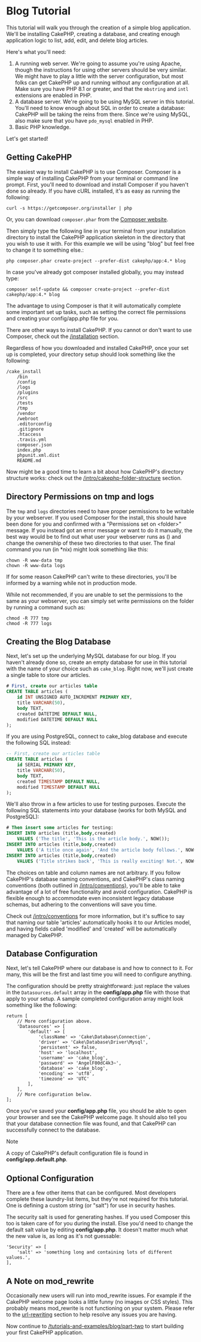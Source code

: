 # Blog Tutorial

This tutorial will walk you through the creation of a simple blog application.
We'll be installing CakePHP, creating a database, and creating enough
application logic to list, add, edit, and delete blog articles.

Here's what you'll need:

1.  A running web server. We're going to assume you're using Apache,
    though the instructions for using other servers should be very
    similar. We might have to play a little with the server
    configuration, but most folks can get CakePHP up and running without
    any configuration at all. Make sure you have PHP 8.1 or greater, and
    that the `mbstring` and `intl` extensions are enabled in PHP.
2.  A database server. We're going to be using MySQL server in this
    tutorial. You'll need to know enough about SQL in order to create a
    database: CakePHP will be taking the reins from there. Since we're using MySQL,
    also make sure that you have `pdo_mysql` enabled in PHP.
3.  Basic PHP knowledge.

Let's get started!

## Getting CakePHP

The easiest way to install CakePHP is to use Composer. Composer is a simple way
of installing CakePHP from your terminal or command line prompt. First, you'll
need to download and install Composer if you haven't done so already. If you
have cURL installed, it's as easy as running the following:

    curl -s https://getcomposer.org/installer | php

Or, you can download `composer.phar` from the
[Composer website](https://getcomposer.org/download/).

Then simply type the following line in your terminal from your
installation directory to install the CakePHP application skeleton
in the directory that you wish to use it with. For this example we will be using
"blog" but feel free to change it to something else.:

    php composer.phar create-project --prefer-dist cakephp/app:4.* blog

In case you've already got composer installed globally, you may instead type:

    composer self-update && composer create-project --prefer-dist cakephp/app:4.* blog

The advantage to using Composer is that it will automatically complete some
important set up tasks, such as setting the correct file permissions and
creating your config/app.php file for you.

There are other ways to install CakePHP. If you cannot or don't want to use
Composer, check out the [/installation](installation.md) section.

Regardless of how you downloaded and installed CakePHP, once your set up is
completed, your directory setup should look something like the following:

    /cake_install
        /bin
        /config
        /logs
        /plugins
        /src
        /tests
        /tmp
        /vendor
        /webroot
        .editorconfig
        .gitignore
        .htaccess
        .travis.yml
        composer.json
        index.php
        phpunit.xml.dist
        README.md

Now might be a good time to learn a bit about how CakePHP's directory
structure works: check out the
[/intro/cakephp-folder-structure](intro/cakephp-folder-structure.md) section.

## Directory Permissions on tmp and logs

The `tmp` and `logs` directories need to have proper permissions to be writable
by your webserver. If you used Composer for the install, this should have been done
for you and confirmed with a "Permissions set on \<folder\>" message. If you instead
got an error message or want to do it manually, the best way would be to find out
what user your webserver runs as ([](#-whoami-)) and change the ownership of
these two directories to that user. The final command you run (in \*nix)
might look something like this:

    chown -R www-data tmp
    chown -R www-data logs

If for some reason CakePHP can't write to these directories, you'll be
informed by a warning while not in production mode.

While not recommended, if you are unable to set the permissions to the same as
your webserver, you can simply set write permissions on the folder by running a
command such as:

    chmod -R 777 tmp
    chmod -R 777 logs

## Creating the Blog Database

Next, let's set up the underlying MySQL database for our blog. If you
haven't already done so, create an empty database for use in this
tutorial with the name of your choice such as `cake_blog`. Right now,
we'll just create a single table to store our articles.

``` sql
# First, create our articles table
CREATE TABLE articles (
    id INT UNSIGNED AUTO_INCREMENT PRIMARY KEY,
    title VARCHAR(50),
    body TEXT,
    created DATETIME DEFAULT NULL,
    modified DATETIME DEFAULT NULL
);
```

If you are using PostgreSQL, connect to cake_blog database and execute the following SQL instead:

``` sql
-- First, create our articles table
CREATE TABLE articles (
    id SERIAL PRIMARY KEY,
    title VARCHAR(50),
    body TEXT,
    created TIMESTAMP DEFAULT NULL,
    modified TIMESTAMP DEFAULT NULL
);
```

We'll also throw in a few articles to use for testing purposes. Execute the following
SQL statements into your database (works for both MySQL and PostgreSQL):

``` sql
# Then insert some articles for testing:
INSERT INTO articles (title,body,created)
    VALUES ('The title', 'This is the article body.', NOW());
INSERT INTO articles (title,body,created)
    VALUES ('A title once again', 'And the article body follows.', NOW());
INSERT INTO articles (title,body,created)
    VALUES ('Title strikes back', 'This is really exciting! Not.', NOW());
```

The choices on table and column names are not arbitrary. If you
follow CakePHP's database naming conventions, and CakePHP's class naming
conventions (both outlined in
[/intro/conventions](intro/conventions.md)), you'll be able to take
advantage of a lot of free functionality and avoid configuration.
CakePHP is flexible enough to accommodate even inconsistent legacy
database schemas, but adhering to the conventions will save you time.

Check out [/intro/conventions](intro/conventions.md) for more
information, but it's suffice to say that naming our table 'articles'
automatically hooks it to our Articles model, and having fields called
'modified' and 'created' will be automatically managed by CakePHP.

## Database Configuration

Next, let's tell CakePHP where our database is and how to connect to it.
For many, this will be the first and last time you will need to configure
anything.

The configuration should be pretty straightforward: just replace the
values in the `Datasources.default` array in the **config/app.php** file
with those that apply to your setup. A sample completed configuration
array might look something like the following:

    return [
        // More configuration above.
        'Datasources' => [
            'default' => [
                'className' => 'Cake\Database\Connection',
                'driver' => 'Cake\Database\Driver\Mysql',
                'persistent' => false,
                'host' => 'localhost',
                'username' => 'cake_blog',
                'password' => 'AngelF00dC4k3~',
                'database' => 'cake_blog',
                'encoding' => 'utf8',
                'timezone' => 'UTC'
            ],
        ],
        // More configuration below.
    ];

Once you've saved your **config/app.php** file, you should be able to open
your browser and see the CakePHP welcome page. It should also tell
you that your database connection file was found, and that CakePHP
can successfully connect to the database.

> [!NOTE]
> A copy of CakePHP's default configuration file is found in
> **config/app.default.php**.

## Optional Configuration

There are a few other items that can be configured. Most developers
complete these laundry-list items, but they're not required for
this tutorial. One is defining a custom string (or "salt") for use
in security hashes.

The security salt is used for generating hashes. If you used Composer this too is taken
care of for you during the install. Else you'd need to change the default salt value
by editing **config/app.php**. It doesn't matter much what the new value is, as long as
it's not guessable:

    'Security' => [
        'salt' => 'something long and containing lots of different values.',
    ],

## A Note on mod_rewrite

Occasionally new users will run into mod_rewrite issues. For example
if the CakePHP welcome page looks a little funny (no images or CSS styles).
This probably means mod_rewrite is not functioning on your system. Please refer
to the [url-rewriting](#url-rewriting) section to help resolve any issues you are having.

Now continue to [/tutorials-and-examples/blog/part-two](tutorials-and-examples/blog/part-two.md) to start building
your first CakePHP application.
